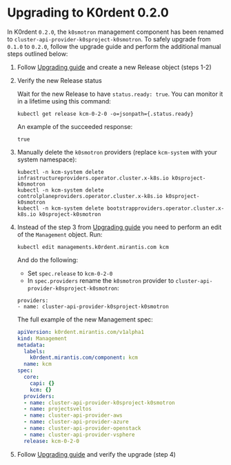 # Upgrading to K0rdent 0.2.0

In K0rdent `0.2.0`, the `k0smotron` management component has been renamed to
`cluster-api-provider-k0sproject-k0smotron`. To safely upgrade from `0.1.0` to `0.2.0`, follow the upgrade guide
and perform the additional manual steps outlined below:

1. Follow [Upgrading guide](admin-upgrading-k0rdent.md) and create a new Release object (steps 1-2)

2. Verify the new Release status

   Wait for the new Release to have `status.ready: true`. You can monitor it in a lifetime using this command:

    ```shell
    kubectl get release kcm-0-2-0 -o=jsonpath={.status.ready}
    ```

    An example of the succeeded response:
    ```console
    true
    ```

4. Manually delete the `k0smotron` providers (replace `kcm-system` with your system namespace):

   ```shell
   kubectl -n kcm-system delete infrastructureproviders.operator.cluster.x-k8s.io k0sproject-k0smotron
   kubectl -n kcm-system delete controlplaneproviders.operator.cluster.x-k8s.io k0sproject-k0smotron
   kubectl -n kcm-system delete bootstrapproviders.operator.cluster.x-k8s.io k0sproject-k0smotron
   ```

5. Instead of the step 3 from [Upgrading guide](admin-upgrading-k0rdent.md) you need to perform an edit
   of the `Management` object. Run:

   ```shell
   kubectl edit managements.k0rdent.mirantis.com kcm
   ```

   And do the following:

   * Set `spec.release` to `kcm-0-2-0`
   * In `spec.providers` rename the `k0smotron` provider to `cluster-api-provider-k0sproject-k0smotron`:

   ```shell
   providers:
   - name: cluster-api-provider-k0sproject-k0smotron
   ```

   The full example of the new Management spec:

   ```yaml
   apiVersion: k0rdent.mirantis.com/v1alpha1
   kind: Management
   metadata:
     labels:
       k0rdent.mirantis.com/component: kcm
     name: kcm
   spec:
     core:
       capi: {}
       kcm: {}
     providers:
     - name: cluster-api-provider-k0sproject-k0smotron
     - name: projectsveltos
     - name: cluster-api-provider-aws
     - name: cluster-api-provider-azure
     - name: cluster-api-provider-openstack
     - name: cluster-api-provider-vsphere
     release: kcm-0-2-0
   ```

6. Follow [Upgrading guide](admin-upgrading-k0rdent.md) and verify the upgrade (step 4)
